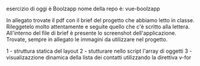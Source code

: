 esercizio di oggi è Boolzapp
nome della repo è: vue-boolzapp


In allegato trovate il pdf con il brief del progetto che abbiamo letto in classe. Rileggetelo molto attentamente e seguite quello che c'è scritto alla lettera. All'interno del file di brief è presente lo screenshot dell'applicazione. Trovate, sempre in allegato le immagini da utilizzare nel progetto.


<!-- MILESTONE 1 -->
1 - struttura statica del layout 
2 - stutturare nello script l'array di oggetti
3 - visualizazzione dinamica della lista dei contatti utilizzando la direttiva v-for